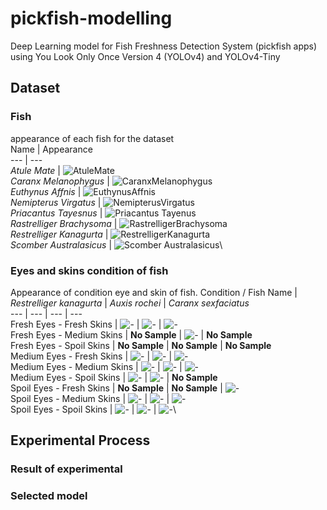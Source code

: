 # pickfish-modelling
Deep Learning model for Fish Freshness Detection System (pickfish apps) using You Look Only Once Version 4 (YOLOv4) and YOLOv4-Tiny

## Dataset
### Fish
appearance of each fish for the dataset  
Name | Appearance\
--- | ---\
_Atule Mate_ | ![AtuleMate](assets/images/fish/atule-mate.jpg)\
_Caranx Melanophygus_ | ![CaranxMelanophygus](assets/images/fish/caranx-melanophygus.jpg)\
_Euthynus Affnis_ | ![EuthynusAffnis](/assets/images/fish/euthynus-affnis.jpg)\
_Nemipterus Virgatus_ | ![NemipterusVirgatus](/assets/images/fish/nemipterus-virgatus.jpg)\
_Priacantus Tayesnus_ | ![Priacantus Tayenus](/assets/images/fish/priacanthustayenus.jpg)\
_Rastrelliger Brachysoma_ | ![RastrelligerBrachysoma](/assets/images/fish/rastrellliger-brachysoma.jpg)\
_Restrelliger Kanagurta_ | ![RestrelligerKanagurta](/assets/images/fish/restrelliger-kanagurta.jpg)\
_Scomber Australasicus_ | ![Scomber Australasicus](/assets/images/fish/scomber-australasicus.jpg)\

### Eyes and skins condition of fish
Appearance of condition eye and skin of fish.
Condition / Fish Name | _Restrelliger kanagurta_ | _Auxis rochei_ | _Caranx sexfaciatus_\
--- | --- | --- | ---\
Fresh Eyes - Fresh Skins | ![-](assets/images/fish-category/BR-FF.jpg) | ![-](assets/images/fish-category/TL-FF.jpg) | ![-](assets/images/fish-category/KL-FF.jpg)\
Fresh Eyes - Medium Skins | **No Sample** | ![-](assets/images/fish-category/TL-FM.jpg) | **No Sample**\
Fresh Eyes - Spoil Skins | **No Sample** | **No Sample** | **No Sample**\
Medium Eyes - Fresh Skins | ![-](assets/images/fish-category/BR-MF.jpg) | ![-](assets/images/fish-category/TL-MF.jpg) | ![-](assets/images/fish-category/KL-MF.jpg)\
Medium Eyes - Medium Skins | ![-](assets/images/fish-category/BR-MM.jpg)  | ![-](assets/images/fish-category/TL-MM.jpg) | ![-](assets/images/fish-category/KL-MM.jpg)\
Medium Eyes - Spoil Skins | ![-](assets/images/fish-category/BR-MS.jpg)  | ![-](assets/images/fish-category/TL-MS.jpg) | **No Sample**\
Spoil Eyes - Fresh Skins | **No Sample** | **No Sample** | ![-](assets/images/fish-category/KL-SF.jpg)\
Spoil Eyes - Medium Skins | ![-](assets/images/fish-category/BR-SM.jpg) | ![-](assets/images/fish-category/TL-SM.jpg) | ![-](assets/images/fish-category/KL-SM.jpg)\
Spoil Eyes - Spoil Skins | ![-](assets/images/fish-category/BR-SS.jpg) | ![-](assets/images/fish-category/TL-SS.jpg) | ![-](assets/images/fish-category/KL-SS.jpg)\

## Experimental Process
### Result of experimental


### Selected model
